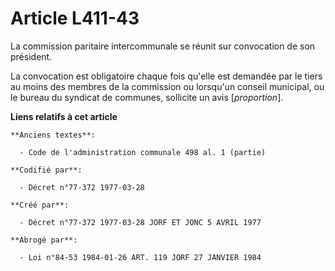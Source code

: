 # Article L411-43

La commission paritaire intercommunale se réunit sur convocation de son président.

La convocation est obligatoire chaque fois qu'elle est demandée par le tiers au moins des membres de la commission ou
lorsqu'un conseil municipal, ou le bureau du syndicat de communes, sollicite un avis [*proportion*].

**Liens relatifs à cet article**

	**Anciens textes**:

	  - Code de l'administration communale 498 al. 1 (partie)

	**Codifié par**:

	  - Décret n°77-372 1977-03-28

	**Créé par**:

	  - Décret n°77-372 1977-03-28 JORF ET JONC 5 AVRIL 1977

	**Abrogé par**:

	  - Loi n°84-53 1984-01-26 ART. 119 JORF 27 JANVIER 1984
